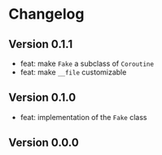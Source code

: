 # Changelog

## Version 0.1.1

- feat: make `Fake` a subclass of `Coroutine`
- feat: make `__file` customizable

## Version 0.1.0

- feat: implementation of the `Fake` class

## Version 0.0.0
